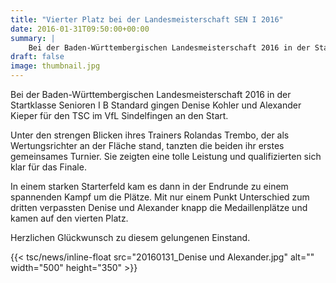 ```yaml
---
title: "Vierter Platz bei der Landesmeisterschaft SEN I 2016"
date: 2016-01-31T09:50:00+00:00
summary: |
    Bei der Baden-Württembergischen Landesmeisterschaft 2016 in der Startklasse Senioren I B Standard gingen Denise Kohler und Alexander Kieper für den TSC im VfL Sindelfingen an den Start.
draft: false
image: thumbnail.jpg
---
```


Bei der Baden-Württembergischen Landesmeisterschaft 2016 in der Startklasse Senioren I B Standard gingen Denise Kohler und Alexander Kieper für den TSC im VfL Sindelfingen an den Start.

Unter den strengen Blicken ihres Trainers Rolandas Trembo, der als Wertungsrichter an der Fläche stand, tanzten die beiden ihr erstes gemeinsames Turnier. Sie zeigten eine tolle Leistung und qualifizierten sich klar für das Finale.

In einem starken Starterfeld kam es dann in der Endrunde zu einem spannenden Kampf um die Plätze. Mit nur einem Punkt Unterschied zum dritten verpassten Denise und Alexander knapp die Medaillenplätze und kamen auf den vierten Platz.

Herzlichen Glückwunsch zu diesem gelungenen Einstand.

{{< tsc/news/inline-float src="20160131_Denise und Alexander.jpg" alt="" width="500" height="350" >}}


